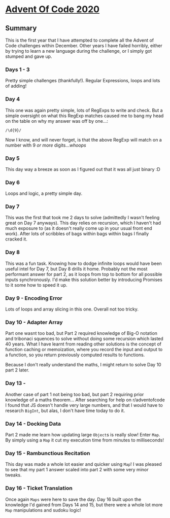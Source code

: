 # [Advent Of Code 2020](https://adventofcode.com/2020)

## Summary

This is the first year that I have attempted to complete all the Advent of Code challenges within December.
Other years I have failed horribly, either by trying to learn a new language during the challenge, or I simply got stumped and gave up.

### Days 1 - 3

Pretty simple challenges (thankfully!). Regular Expressions, loops and lots of adding!

### Day 4

This one was again pretty simple, lots of RegExps to write and check. But a simple oversight on what this RegExp matches caused me to bang my head on the table on why my answer was off by one...:

```
/\d{9}/
```

Now I know, and will never forget, is that the above RegExp will match on a number with 9 _or more_ digits..._whoops_

### Day 5

This day way a breeze as soon as I figured out that it was all just binary :D

### Day 6

Loops and logic, a pretty simple day.

### Day 7

This was the first that took me 2 days to solve (admittedly I wasn't feeling great on Day 7 anyways). This day relies on recursion, which I haven't had much exposure to (as it doesn't really come up in your usual front end work). After lots of scribbles of bags within bags within bags I finally cracked it.

### Day 8

This was a fun task. Knowing how to dodge infinite loops would have been useful intel for Day 7, but Day 8 drills it home. Probably not the most performant answer for part 2, as it loops from top to bottom for all possible inputs synchronously. I'd make this solution better by introducing Promises to it some how to speed it up.

### Day 9 - Encoding Error

Lots of loops and array slicing in this one. Overall not too tricky.

### Day 10 - Adapter Array

Part one wasnt too bad, but Part 2 required knowledge of Big-O notation and tribonaci squences to solve without doing some recursion which lasted 40 years. What I have learnt from reading other solutions is the concept of function caching or memoization, where you record the input and output to a function, so you return previously computed results to functions.

Because I don't really understand the maths, I might return to solve Day 10 part 2 later.

### Day 13 -

Another case of part 1 not being too bad, but part 2 requiring prior knowledge of a maths theorem... After searching for help on r/adventofcode I found that JS doesn't handle very large numbers, and that I would have to research `BigInt`, but alas, I don't have time today to do it.

### Day 14 - Docking Data

Part 2 made me learn how updating large `Object`s is really slow! Enter `Map`. By simply using a `Map` it cut my execution time from minutes to milliseconds!

### Day 15 - Rambunctious Recitation

This day was made a whole lot easier and quicker using `Map`! I was pleased to see that my part 1 answer scaled into part 2 with some very minor tweaks.

### Day 16 - Ticket Translation

Once again `Maps` were here to save the day. Day 16 built upon the knowledge I'd gained from Days 14 and 15, but there were a whole lot more `Map` manipulations and sudoku logic!

